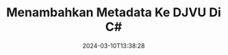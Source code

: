 ---
############################# Static ############################
layout: "auto-gen-metadata"
date: 2024-03-10T13:38:28
draft: false
otherformats: zip xltx xltm xlt xlsx xlsm xlsb xls wmf webp wav vsx vss vsdx vsd vdx vcr vcf ttf ttc torrent tiff tif psd pptx pptm ppt ppsx ppsm pps potx potm pot png pdf otf otc odt ods msg mpt mpp mp3 mov jpg jpf jpeg jp2 heif heic gif flv epub eml emf dxf dwg dotx dotm dot docx docm doc dicom dcm bmp avi asf mkv one otc

############################# Head ############################
head_title: "Tambahkan Metadata ke DJVU File di C# Aplikasi"
head_description: "C# API pemrosesan metadata untuk menambahkan informasi metadata ke file DJVU. Bekerja dengan standar metadata XMP, EXIF, IPTC, ID3 dll."

############################# Header ############################
title: "Menambahkan Metadata Ke DJVU Di C#"
description: "Tambahkan properti metadata kustom ke berbagai dokumen bisnis, gambar, format file audio & video menggunakan GroupDocs.Metadata for .NET API."
bg_image: "https://cms.admin.containerize.com/templates/aspose/App_Themes/V3/images/bg/header1.png"
bg_overlay: false
button:
    enable: true
    icon: "fas fa-arrow-down"
    label: "Unduh Uji Coba Gratis"
    link: "https://downloads.groupdocs.com/metadata/net"

############################# SubMenu ############################
submenu:
    enable: true

    left:
        img_alt: "GroupDocs.Metadata for .NET"
        image: "https://cms.admin.containerize.com/templates/groupdocs/images/product-logos/90x90-noborder/groupdocs-metadata-net.png"
        product: "GroupDocs.Metadata"
        platform: ".NET"

    middle:
        button:

            # button loop
            - link: "https://apireference.groupdocs.com/metadata/net"
              text: "{submenu.content_middle.button_text_1}"

            # button loop
            - link: "https://github.com/groupdocs-metadata"
              text: "{submenu.content_middle.button_text_2}"

            # button loop
            - link: "https://products.groupdocs.app/metadata/family"
              text: "{submenu.content_middle.button_text_3}"

            # button loop
            - link: "https://purchase.groupdocs.com/pricing/metadata/net"
              text: "{submenu.content_middle.button_text_4}"

    right:
        link_download: "https://downloads.groupdocs.com/metadata"
        link_learn: "https://docs.groupdocs.com/metadata/net"
        link_buy: "https://purchase.groupdocs.com"

############################# About ############################
about:
    enable: true
    title: "Tentang GroupDocs.Metadata for .NET API"
    content: |
        [GroupDocs.Metadata for .NET](/id/metadata/net/) menawarkan serangkaian fitur manajemen dan manipulasi metadata lanjutan, memungkinkan .NET programmer untuk dengan mudah melihat, mengedit, menghapus, menemukan, membandingkan, menukar, dan mengekspor informasi metadata dari gambar dan format dokumen tanpa menggunakan perangkat lunak eksternal apa pun. Tambahkan detail metadata ke PDF, Microsoft Word, Excel, PowerPoint, Outlook, OneNote, Visio, Project, AutoCAD, format file Arsip dan Multimedia dengan dukungan tambahan untuk melakukan operasi metadata pada aplikasi berbasis .NET apa pun dengan fleksibilitas yang sebenarnya.

############################# Steps ############################
steps:
    enable: true
    title_left: "Langkah-langkah untuk menambahkan Metadata ke DJVU di C#"
    content_left: |
        [GroupDocs.Metadata for .NET](/id/metadata/net/) memudahkan pengembang .NET untuk menambahkan detail metadata ke file DJVU dari dalam aplikasi mereka dengan menerapkan beberapa langkah mudah.
        
        * Muat file DJVU yang akan diperbarui.
        * Tentukan predikat yang akan digunakan untuk menambahkan properti metadata.
        * Lulus predikat ke metode addProperties.
        * Simpan perubahan.

    title_right: "Persyaratan Sistem"
    content_right: |
        GroupDocs.Metadata for .NET API didukung pada semua platform utama dan sistem operasi. Sebelum mengeksekusi kode di bawah ini, pastikan bahwa Anda memiliki prasyarat berikut diinstal pada sistem Anda.

        * Sistem Operasi: Microsoft Windows, Linux, Mac OS
        * Lingkungan Pengembangan: Visual Studio, Xamarin, MonoDevelop
        * Kerangka: .NET Framework, .NET Standard, .NET Core, Mono
        * Unduh versi terbaru GroupDocs.Metadata for .NET from [NuGet](https://www.nuget.org/packages/groupdocs.metadata)
         
    code: |
        ```csharp    
        // memuat file dalam contoh kelas Metadata
        using (var metadata = new GroupDocs.Metadata.Metadata("input.djvu"))
        {
            // menambahkan properti yang berisi penulis konten
            var affected = metadata.AddProperties(p => p.Tags.Contains(
              GroupDocs.Metadata.Tagging.Tags.Person.Creator), new GroupDocs.Metadata.Common.PropertyValue("test content author"));
            Console.WriteLine("Affected properties: {0}", affected);
            metadata.Save("output.djvu");
        }
        ```

############################# Demos ############################
demos:
    enable: true
    title: "Demo Langsung untuk Menambahkan Metadata"
    content: |
       Tambahkan informasi metadata ke file DJVU sekarang juga dengan mengunjungi situs web [GroupDocs.Metadata Demo Langsung](https://products.groupdocs.app/metadata/family).
       Demo langsung memiliki manfaat sebagai berikut.
        
############################# About Formats ############################
about_formats:
    enable: true

############################# More Formats ############################
more_formats:
    enable: true
    title: "Menambahkan Properti Metadata Ke Format File Lainnya"
    content: |
        Multi format dokumen dan gambar penambahan metadata API untuk .NET. Ambil metadata dari beberapa format file populer seperti yang dinyatakan di bawah ini.

############################# Back to top ###############################
back_to_top:
    enable: true
---